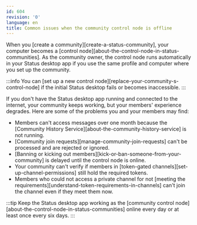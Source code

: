 ```yaml
---
id: 604
revision: '0'
language: en
title: Common issues when the community control node is offline
---
```


When you [create a community][create-a-status-community], your computer becomes a [control node][about-the-control-node-in-status-communities]. As the community owner, the control node runs automatically in your Status desktop app if you use the same profile and computer where you set up the community.

:::info
You can [set up a new control node][replace-your-community-s-control-node] if the initial Status desktop fails or becomes inaccessible.
:::

If you don't have the Status desktop app running and connected to the internet, your community keeps working, but your members' experience degrades. Here are some of the problems you and your members may find:

- Members can't access messages over one month because the [Community History Service][about-the-community-history-service] is not running.
- [Community join requests][manage-community-join-requests] can't be processed and are rejected or ignored.
- [Banning or kicking out members][kick-or-ban-someone-from-your-community] is delayed until the control node is online.
- Your community can't verify if members in [token-gated channels][set-up-channel-permissions] still hold the required tokens.
- Members who could not access a private channel for not [meeting the requirements][understand-token-requirements-in-channels] can't join the channel even if they meet them now.

:::tip
Keep the Status desktop app working as the [community control node][about-the-control-node-in-status-communities] online every day or at least once every six days.
:::
